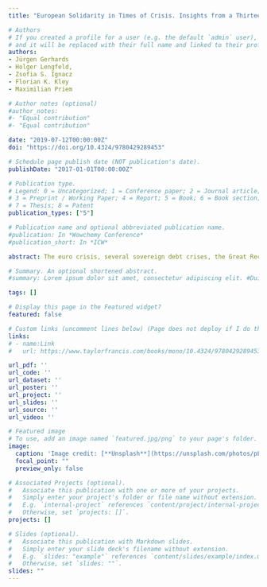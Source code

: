 ```yaml
---
title: "European Solidarity in Times of Crisis. Insights from a Thirteen-Country Survey"

# Authors
# If you created a profile for a user (e.g. the default `admin` user), write the username (folder name) here 
# and it will be replaced with their full name and linked to their profile.
authors:
- Jürgen Gerhards
- Holger Lengfeld,
- Zsofia S. Ignacz
- Florian K. Kley
- Maximilian Priem

# Author notes (optional)
#author_notes:
#- "Equal contribution"
#- "Equal contribution"

date: "2019-07-12T00:00:00Z"
doi: "https://doi.org/10.4324/9780429289453"

# Schedule page publish date (NOT publication's date).
publishDate: "2017-01-01T00:00:00Z"

# Publication type.
# Legend: 0 = Uncategorized; 1 = Conference paper; 2 = Journal article;
# 3 = Preprint / Working Paper; 4 = Report; 5 = Book; 6 = Book section;
# 7 = Thesis; 8 = Patent
publication_types: ["5"]

# Publication name and optional abbreviated publication name.
#publication: In *Wowchemy Conference*
#publication_short: In *ICW*

abstract: The euro crisis, several sovereign debt crises, the Great Recession, the refugee crisis, and Brexit have all challenged Europeans’ willingness to show solidarity with other European citizens and member states of the European Union. European Solidarity in Times of Crisis provides a clear theoretical framework to understand European solidarity for the first time. It offers a systematic empirical approach to determine the strength and causes of European solidarity. The authors distinguish between four domains of solidarity and test a set of theoretically derived criteria with a unique dataset to investigate European solidarity. Based on a survey conducted in thirteen EU member states in 2016, the empirical analysis leads to some unanticipated results. Europeans display a notably higher degree of solidarity than many politicians and social scientists have presumed so far. This especially applies to the support of people in need (welfare solidarity) and the reduction of territorial disparities between rich and poor EU countries (territorial solidarity), but also to the domain of fiscal solidarity (financial support of indebted EU countries). This optimistic view is less true for the domain of refugee solidarity. While citizens of western and southern EU countries accept the accommodation of refugees and their allocation between European countries, the majority of people in eastern European countries do not share this point of view. The book will appeal to students and scholars in fields such as comparative sociology, political science, social policy and migration research, and European studies. It is also relevant to a non-academic audience interested in the development of the European project.

# Summary. An optional shortened abstract.
#summary: Lorem ipsum dolor sit amet, consectetur adipiscing elit. #Duis posuere tellus ac convallis placerat. Proin tincidunt magna sed #ex sollicitudin condimentum.

tags: []

# Display this page in the Featured widget?
featured: false

# Custom links (uncomment lines below) (Page does not deploy if I do this)
links:
# - name:Link
#   url: https://www.taylorfrancis.com/books/mono/10.4324/9780429289453/european-solidarity-times-crisis

url_pdf: ''
url_code: ''
url_dataset: ''
url_poster: ''
url_project: ''
url_slides: ''
url_source: ''
url_video: ''

# Featured image
# To use, add an image named `featured.jpg/png` to your page's folder. 
image:
  caption: 'Image credit: [**Unsplash**](https://unsplash.com/photos/pLCdAaMFLTE)'
  focal_point: ""
  preview_only: false

# Associated Projects (optional).
#   Associate this publication with one or more of your projects.
#   Simply enter your project's folder or file name without extension.
#   E.g. `internal-project` references `content/project/internal-project/index.md`.
#   Otherwise, set `projects: []`.
projects: []

# Slides (optional).
#   Associate this publication with Markdown slides.
#   Simply enter your slide deck's filename without extension.
#   E.g. `slides: "example"` references `content/slides/example/index.md`.
#   Otherwise, set `slides: ""`.
slides: ""
---
```



